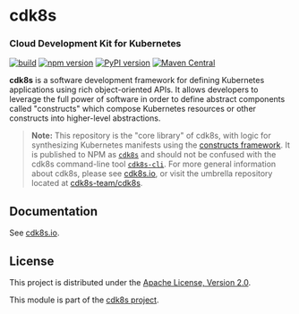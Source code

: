 # cdk8s

### Cloud Development Kit for Kubernetes

[![build](https://github.com/cdk8s-team/cdk8s-core/workflows/release/badge.svg)](https://github.com/cdk8s-team/cdk8s-core/actions/workflows/release.yml)
[![npm version](https://badge.fury.io/js/cdk8s.svg)](https://badge.fury.io/js/cdk8s)
[![PyPI version](https://badge.fury.io/py/cdk8s.svg)](https://badge.fury.io/py/cdk8s)
[![Maven Central](https://maven-badges.herokuapp.com/maven-central/org.cdk8s/cdk8s/badge.svg)](https://maven-badges.herokuapp.com/maven-central/org.cdk8s/cdk8s)

**cdk8s** is a software development framework for defining Kubernetes
applications using rich object-oriented APIs. It allows developers to leverage
the full power of software in order to define abstract components called
"constructs" which compose Kubernetes resources or other constructs into
higher-level abstractions.

> **Note:** This repository is the "core library" of cdk8s, with logic for synthesizing Kubernetes manifests using the [constructs framework](https://github.com/aws/constructs). It is published to NPM as [`cdk8s`](https://www.npmjs.com/package/cdk8s) and should not be confused with the cdk8s command-line tool [`cdk8s-cli`](https://www.npmjs.com/package/cdk8s-cli). For more general information about cdk8s, please see [cdk8s.io](https://cdk8s.io), or visit the umbrella repository located at [cdk8s-team/cdk8s](https://github.com/cdk8s-team/cdk8s).

## Documentation

See [cdk8s.io](https://cdk8s.io).

## License

This project is distributed under the [Apache License, Version 2.0](./LICENSE).

This module is part of the [cdk8s project](https://github.com/cdk8s-team/cdk8s).

